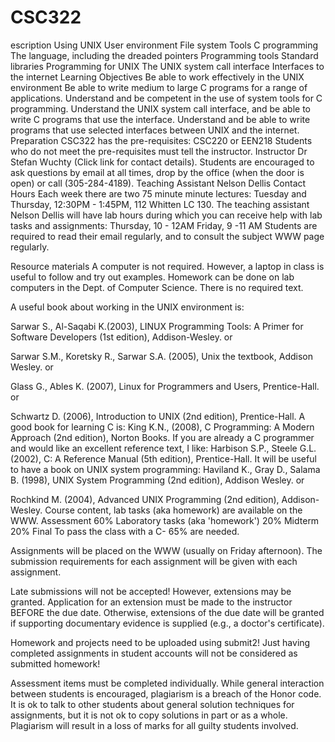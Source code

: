 # CSC322
escription
Using UNIX
User environment
File system
Tools
C programming
The language, including the dreaded pointers
Programming tools
Standard libraries
Programming for UNIX
The UNIX system call interface
Interfaces to the internet
Learning Objectives
Be able to work effectively in the UNIX environment
Be able to write medium to large C programs for a range of applications.
Understand and be competent in the use of system tools for C programming.
Understand the UNIX system call interface, and be able to write C programs that use the interface.
Understand and be able to write programs that use selected interfaces between UNIX and the internet.
Preparation
CSC322 has the pre-requisites:
CSC220 or EEN218
Students who do not meet the pre-requisites must tell the instructor.
Instructor
Dr Stefan Wuchty (Click link for contact details). Students are encouraged to ask questions by email at all times, drop by the office (when the door is open) or call (305-284-4189).
Teaching Assistant
Nelson Dellis
Contact Hours
Each week there are two 75 minute minute lectures:
Tuesday and Thursday, 12:30PM - 1:45PM, 112 Whitten LC 130.
The teaching assistant Nelson Dellis will have lab hours during which you can receive help with lab tasks and assignments:
Thursday, 10 - 12AM
Friday, 9 -11 AM
Students are required to read their email regularly, and to consult the subject WWW page regularly.

Resource materials
A computer is not required. However, a laptop in class is useful to follow and try out examples. Homework can be done on lab computers in the Dept. of Computer Science.
There is no required text.

A useful book about working in the UNIX environment is:

Sarwar S., Al-Saqabi K.(2003), LINUX Programming Tools: A Primer for Software Developers (1st edition), Addison-Wesley.
or

Sarwar S.M., Koretsky R., Sarwar S.A. (2005), Unix the textbook, Addison Wesley.
or

Glass G., Ables K. (2007), Linux for Programmers and Users, Prentice-Hall.
or

Schwartz D. (2006), Introduction to UNIX (2nd edition), Prentice-Hall.
A good book for learning C is:
King K.N., (2008), C Programming: A Modern Approach (2nd edition), Norton Books.
If you are already a C programmer and would like an excellent reference text, I like:
Harbison S.P., Steele G.L.(2002), C: A Reference Manual (5th edition), Prentice-Hall.
It will be useful to have a book on UNIX system programming:
Haviland K., Gray D., Salama B. (1998), UNIX System Programming (2nd edition), Addison Wesley.
or

Rochkind M. (2004), Advanced UNIX Programming (2nd edition), Addison-Wesley.
Course content, lab tasks (aka homework) are available on the WWW.
Assessment
60%	Laboratory tasks (aka 'homework')
20%	Midterm
20%	Final
To pass the class with a C- 65% are needed.

Assignments will be placed on the WWW (usually on Friday afternoon). The submission requirements for each assignment will be given with each assignment.

Late submissions will not be accepted! However, extensions may be granted. Application for an extension must be made to the instructor BEFORE the due date. Otherwise, extensions of the due date will be granted if supporting documentary evidence is supplied (e.g., a doctor's certificate).

Homework and projects need to be uploaded using submit2! Just having completed assignments in student accounts will not be considered as submitted homework!

Assessment items must be completed individually. While general interaction between students is encouraged, plagiarism is a breach of the Honor code. It is ok to talk to other students about general solution techniques for assignments, but it is not ok to copy solutions in part or as a whole. Plagiarism will result in a loss of marks for all guilty students involved.

